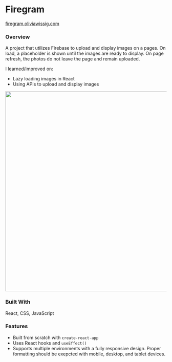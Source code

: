 # Firegram
[firegram.oliviawissig.com](https://firegram.oliviawissig.com/)

### Overview
A project that utilizes Firebase to upload and display images on a pages. On load, a placeholder is shown until the images are ready to display. On page refresh, the photos do not leave the page and remain uploaded. 

I learned/improved on:
- Lazy loading images in React
- Using APIs to upload and display images

<!-- TODO: Add a screenshot of the live project.
    1. Link to a 'live demo.'
    2. Describe your overall experience in a couple of sentences.
    3. List a few specific technical things that you learned or improved on.
    4. Share any other tips or guidance for others attempting this or something similar.
 -->

<span align="center">
  <img src="https://i.imgur.com/SAXCAdr.png" alt="" width="625"/>
</span>

### Built With
React, CSS, JavaScript
<!-- TODO: List any MAJOR libraries/frameworks (e.g. React, Tailwind) with links to their homepages. -->

### Features
- Built from scratch with `create-react-app`
- Uses React hooks and `useEffect()`
- Supports multiple environments with a fully responsive design. Proper formatting should be exepcted with mobile, desktop, and tablet devices.

<!-- TODO: List what specific 'user problems' that this application solves. -->

<!-- ## Contact -->

<!-- TODO: Include icons and links to your RELEVANT, PROFESSIONAL 'DEV-ORIENTED' social media. LinkedIn and dev.to are minimum. -->

<!-- ## Acknowledgements -->

<!-- TODO: List any blog posts, tutorials or plugins that you may have used to complete the project. Only list those that had a significant impact. Obviously, we all 'Google' stuff while working on our things, but maybe something in particular stood out as a 'major contributor' to your skill set for this project. -->
